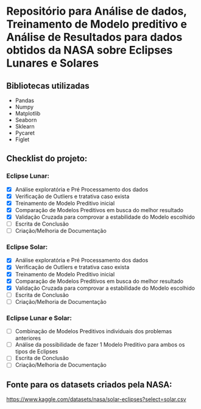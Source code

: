 # Repositório para Análise de dados, Treinamento de Modelo preditivo e Análise de Resultados para dados obtidos da NASA sobre Eclipses Lunares e Solares
## Bibliotecas utilizadas
- Pandas
- Numpy
- Matplotlib
- Seaborn
- Sklearn
- Pycaret
- Figlet

## Checklist do projeto:
### Eclipse Lunar:
- [x] Análise exploratória e Pré Processamento dos dados
- [x] Verificação de Outliers e tratativa caso exista
- [x] Treinamento de Modelo Preditivo inicial
- [x] Comparação de Modelos Preditivos em busca do melhor resultado
- [x] Validação Cruzada para comprovar a estabilidade do Modelo escolhido
- [ ] Escrita de Conclusão
- [ ] Criação/Melhoria de Documentação
### Eclipse Solar:
- [x] Análise exploratória e Pré Processamento dos dados
- [x] Verificação de Outliers e tratativa caso exista
- [x] Treinamento de Modelo Preditivo inicial
- [x] Comparação de Modelos Preditivos em busca do melhor resultado
- [x] Validação Cruzada para comprovar a estabilidade do Modelo escolhido
- [ ] Escrita de Conclusão
- [ ] Criação/Melhoria de Documentação

### Eclipse Lunar e Solar:
- [ ] Combinação de Modelos Preditivos individuais dos problemas anteriores
- [ ] Análise da possibilidade de fazer 1 Modelo Preditivo para ambos os tipos de Eclipses
- [ ] Escrita de Conclusão
- [ ] Criação/Melhoria de Documentação

## Fonte para os datasets criados pela NASA: 
https://www.kaggle.com/datasets/nasa/solar-eclipses?select=solar.csv
